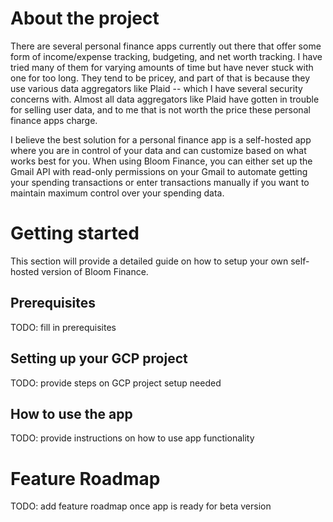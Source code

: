 # About the project
There are several personal finance apps currently out there that offer some form of income/expense tracking, budgeting,
and net worth tracking. I have tried many of them for varying amounts of time but have never stuck with one for too long.
They tend to be pricey, and part of that is because they use various data aggregators like Plaid -- which I have several
security concerns with. Almost all data aggregators like Plaid have gotten in trouble for selling user data, and to me
that is not worth the price these personal finance apps charge.

I believe the best solution for a personal finance app is a self-hosted app where you are in control of your data
and can customize based on what works best for you. When using Bloom Finance, you can either set up the Gmail API with
read-only permissions on your Gmail to automate getting your spending transactions or enter transactions manually if
you want to maintain maximum control over your spending data.


# Getting started
This section will provide a detailed guide on how to setup your own self-hosted version of Bloom Finance.

## Prerequisites
TODO: fill in prerequisites

## Setting up your GCP project
TODO: provide steps on GCP project setup needed

## How to use the app
TODO: provide instructions on how to use app functionality

# Feature Roadmap
TODO: add feature roadmap once app is ready for beta version